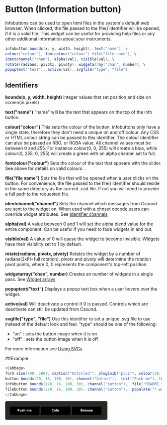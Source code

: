 # Button (Information button)

Infobuttons can be used to open html files in the system's default web browser. When clicked, the file passed to the file() identifier will be opened, if it is a valid file. This widget can be useful for providing help files or any other additional information about your instruments. 

```csharp
infobutton bounds(x, y, width, height), text("name"), \
colour("colour"), fontcolour("colour") file("file name"), \
identchannel("chan"), alpha(val), visible(val), \
rotate(radians, pivotx, pivoty), widgetarray("chan", number), \
popuptext("text"), active(val), svgfile("type", "file")
```
<!--(End of syntax)/-->

## Identifiers
**bounds(x, y, width, height)** integer values that set position and size on screen(in pixels)

**text("name")** "name" will be the text that appears on the top of the info button.  

**colour("colour")** This sets the colour of the button. infobuttons only have a single state, therefore they don't need a unique on and off colour. Any CSS or HTML colour string can be passed to this identifier. The colour identifier can also be passed an RBG, or RGBA value. All channel values must be between 0 and 255. For instance colour(0, 0, 255) will create a blue, while colour(0, 255, 0, 255) will create a green with an alpha channel set to full.  

**fontcolour("colour")** Sets the colour of the text that appears with the slider. See above for details on valid colours. .

**file("file name")** Sets the file that will be opened when a user clicks on the button. For convenience, the file passed to the file() identifier should reside in the same directory as the current .csd file. If not you will need to provide a full path to the requested file.  

**identchannel("channel")** Sets the channel which messages from Csound are sent to the widget on. When used with a chnset opcode users can override widget attributes. See [Identifier channels](./identchannels.md) 

**alpha(val)** A value between 0 and 1 will set the alpha blend value for the entire component. Can be useful if you need to fade widgets in and out. 

**visible(val)** A value of 0 will cause the widget to become invisible. Widgets have their visibility set to 1 by default. 

**rotate(radians, pivotx, pivoty)** Rotates the widget by a number of radians(2xPI=full rotation). pivotx and pivoty will determine the rotation pivot points, where 0, 0 represents the component's top-left position. 

**widgetarray("chan", number)** Creates an number of widgets in a single pass. See [Widget arrays](./widget_arrays.md)

**popuptext("text")** Displays a popup text box when a user hovers over the widget.

**active(val)** Will deactivate a control if 0 is passed. Controls which are deactivate can still be updated from Csound.

**svgfile("type", "file")** Use this identifier to set a unique .svg file to use instead of the default look and feel. "type" should be one of the following:

- "on" : sets the button image when it is on
- "off" : sets the button image when it is off

For more information see [Using SVGs](./using_svgs.md)

<!--(End of identifiers)/-->

##Example
```csharp
<Cabbage>
form size(400, 500), caption("Untitled"), pluginID("plu1"), colour(39, 40, 34)
button bounds(20, 16, 100, 30), channel("button"),  text("Push me"), fontcolour("white")
infobutton bounds(120, 16, 100, 30), channel("button"),  file("README.txt"), text("Info")
filebutton bounds(220, 16, 100, 30), channel("button"),  populate("*.wav", ""), text("Browse")
</Cabbage>
```

![](images/buttonExample.png)